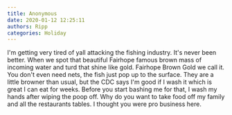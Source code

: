 ```yaml
---
title: Anonymous
date: 2020-01-12 12:25:11
authors: Ripp
categories: Holiday
---
```


 I'm getting very tired of yall attacking the fishing industry.  It's never been better.  When we spot that beautiful Fairhope famous brown mass of incoming water and turd that shine like gold. Fairhope Brown Gold we call it. You don't even need nets, the fish just pop up to the surface.  They are a little browner than usual, but the CDC says I'm good if I wash it which is great I can eat for weeks.  Before you start bashing me for that, I wash my hands after wiping the poop off.  Why do you want to take food off my family and all the restaurants tables.  I thought you were pro business here.